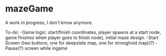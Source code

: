 # mazeGame
A work in progress, I don't know anymore.

To-do:
-Game logic: start/finish coordinates, player spawns at a start node, game finishes when player goes to finish node), initial maze design.
-Start Screen (two buttons, one for deepslate map, one for stronghold map)(?)
-Pause(?) screen while ingame
